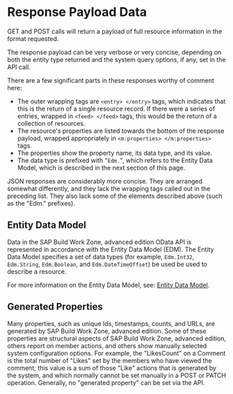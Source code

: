 <!-- loio1bc51e923fb843149b4f6f156a7730d0 -->

# Response Payload Data

GET and POST calls will return a payload of full resource information in the format requested.

The response payload can be very verbose or very concise, depending on both the entity type returned and the system query options, if any, set in the API call.

There are a few significant parts in these responses worthy of comment here:

-   The outer wrapping tags are `<entry> </entry>` tags, which indicates that this is the return of a single resource record. If there were a series of entries, wrapped in `<feed> </feed>` tags, this would be the return of a collection of resources.
-   The resource's properties are listed towards the bottom of the response payload, wrapped appropriately in `<m:properties> </m:properties>` tags.
-   The properties show the property name, its data type, and its value.
-   The data type is prefixed with "`Edm.`", which refers to the Entity Data Model, which is described in the next section of this page.

JSON responses are considerably more concise. They are arranged somewhat differently, and they lack the wrapping tags called out in the preceding list. They also lack some of the elements described above \(such as the "Edm." prefixes\).



<a name="loio1bc51e923fb843149b4f6f156a7730d0__edm"/>

## Entity Data Model

Data in the SAP Build Work Zone, advanced edition OData API is represented in accordance with the Entity Data Model \(EDM\). The Entity Data Model specifies a set of data types \(for example, `Edm.Int32`, `Edm.String`, `Edm.Boolean`, and `Edm.DateTimeOffset`\) be used be used to describe a resource.

For more information on the Entity Data Model, see: [Entity Data Model](https://learn.microsoft.com/en-us/dotnet/framework/data/adonet/entity-data-model).



<a name="loio1bc51e923fb843149b4f6f156a7730d0__generated"/>

## Generated Properties

Many properties, such as unique Ids, timestamps, counts, and URLs, are generated by SAP Build Work Zone, advanced edition. Some of these properties are structural aspects of SAP Build Work Zone, advanced edition, others report on member actions, and others show manually selected system configuration options. For example, the "LikesCount" on a Comment is the total number of "Likes" set by the members who have viewed the comment; this value is a sum of those "Like" actions that is generated by the system, and which normally cannot be set manually in a POST or PATCH operation. Generally, no "generated property" can be set via the API.

